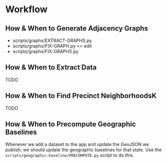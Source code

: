 # Workflow

## How & When to Generate Adjacency Graphs

- scripts/graphs/EXTRACT-GRAPHS.py
- scripts/graphs/FIX-GRAPH.py <= edit
- scripts/graphs/FIX-GRAPHS.py

## How & When to Extract Data

TODO

## How & When to Find Precinct NeighborhoodsK

TODO

## How & When to Precompute Geographic Baselines

Whenever we add a dataset to the app and update the GeoJSON we publish,
we should update the geographic baselines for that state. Use the
`scripts/geographic-baseline/PRECOMPUTE.py` script to do this.